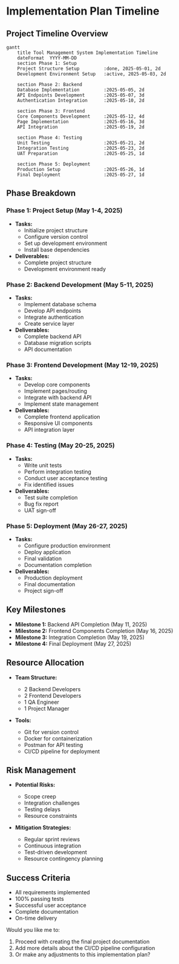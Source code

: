 # Implementation Plan Timeline

## Project Timeline Overview
```mermaid
gantt
    title Tool Management System Implementation Timeline
    dateFormat  YYYY-MM-DD
    section Phase 1: Setup
    Project Structure Setup         :done, 2025-05-01, 2d
    Development Environment Setup   :active, 2025-05-03, 2d
    
    section Phase 2: Backend
    Database Implementation         :2025-05-05, 2d
    API Endpoints Development       :2025-05-07, 3d
    Authentication Integration      :2025-05-10, 2d
    
    section Phase 3: Frontend
    Core Components Development     :2025-05-12, 4d
    Page Implementation             :2025-05-16, 3d
    API Integration                 :2025-05-19, 2d
    
    section Phase 4: Testing
    Unit Testing                    :2025-05-21, 2d
    Integration Testing             :2025-05-23, 2d
    UAT Preparation                 :2025-05-25, 1d
    
    section Phase 5: Deployment
    Production Setup                :2025-05-26, 1d
    Final Deployment                :2025-05-27, 1d
```

## Phase Breakdown

### Phase 1: Project Setup (May 1-4, 2025)
- **Tasks:**
  - Initialize project structure
  - Configure version control
  - Set up development environment
  - Install base dependencies
- **Deliverables:**
  - Complete project structure
  - Development environment ready

### Phase 2: Backend Development (May 5-11, 2025)
- **Tasks:**
  - Implement database schema
  - Develop API endpoints
  - Integrate authentication
  - Create service layer
- **Deliverables:**
  - Complete backend API
  - Database migration scripts
  - API documentation

### Phase 3: Frontend Development (May 12-19, 2025)
- **Tasks:**
  - Develop core components
  - Implement pages/routing
  - Integrate with backend API
  - Implement state management
- **Deliverables:**
  - Complete frontend application
  - Responsive UI components
  - API integration layer

### Phase 4: Testing (May 20-25, 2025)
- **Tasks:**
  - Write unit tests
  - Perform integration testing
  - Conduct user acceptance testing
  - Fix identified issues
- **Deliverables:**
  - Test suite completion
  - Bug fix report
  - UAT sign-off

### Phase 5: Deployment (May 26-27, 2025)
- **Tasks:**
  - Configure production environment
  - Deploy application
  - Final validation
  - Documentation completion
- **Deliverables:**
  - Production deployment
  - Final documentation
  - Project sign-off

## Key Milestones
- **Milestone 1:** Backend API Completion (May 11, 2025)
- **Milestone 2:** Frontend Components Completion (May 16, 2025)
- **Milestone 3:** Integration Completion (May 19, 2025)
- **Milestone 4:** Final Deployment (May 27, 2025)

## Resource Allocation
- **Team Structure:**
  - 2 Backend Developers
  - 2 Frontend Developers
  - 1 QA Engineer
  - 1 Project Manager

- **Tools:**
  - Git for version control
  - Docker for containerization
  - Postman for API testing
  - CI/CD pipeline for deployment

## Risk Management
- **Potential Risks:**
  - Scope creep
  - Integration challenges
  - Testing delays
  - Resource constraints

- **Mitigation Strategies:**
  - Regular sprint reviews
  - Continuous integration
  - Test-driven development
  - Resource contingency planning

## Success Criteria
- All requirements implemented
- 100% passing tests
- Successful user acceptance
- Complete documentation
- On-time delivery

Would you like me to:
1. Proceed with creating the final project documentation
2. Add more details about the CI/CD pipeline configuration
3. Or make any adjustments to this implementation plan?